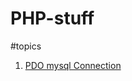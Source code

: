# PHP-stuff

#topics 

1. [PDO mysql Connection](https://github.com/srinivasKandukuri/PHP-stuff/tree/master/PDO)

